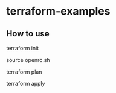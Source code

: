 # terraform-examples

## How to use

terraform init

source openrc.sh

terraform plan

terraform apply
